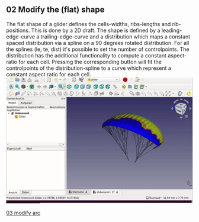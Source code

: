 ## 02 Modify the (flat) shape

The flat shape of a glider defines the cells-widths, ribs-lengths and rib-positions. This is done by a 2D draft. The shape is defined by a leading-edge-curve a trailing-edge-curve and a distribution which maps a constant spaced distribution via a spline on a 90 degrees rotated distribution.
For all the splines (le, te, dist) it's possible to set the number of controlpoints. The distribution has the additional functionality to compute a constant aspect-ratio for each cell. Pressing the corresponding button will fit the controlpoints of the distribution-spline to a curve which represent a constant aspect ratio for each cell.  
![modify-shape](gifs/modify-shape.gif)  
  
  
[03 modify arc](03_modify-arc.md)
